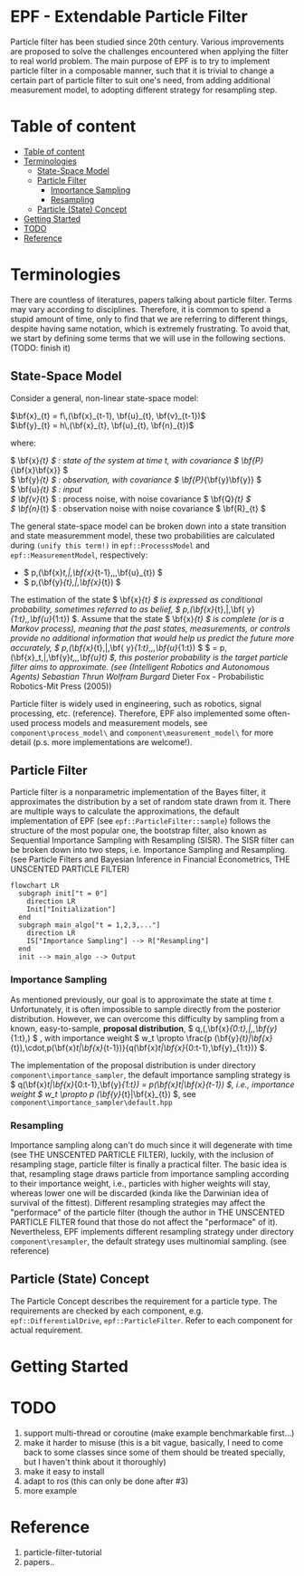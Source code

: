 # EPF - Extendable Particle Filter

Particle filter has been studied since 20th century. Various improvements are proposed to solve the challenges encountered when applying the filter to real world problem. The main purpose of EPF is to try to implement particle filter in a composable manner, such that it is trivial to change a certain part of particle filter to suit one's need, from adding additional measurement model, to adopting different strategy for resampling step.

# Table of content
- [Table of content](#table-of-content)
- [Terminologies](#terminologies)
  - [State-Space Model](#state-space-model)
  - [Particle Filter](#particle-filter)
    - [Importance Sampling](#importance-sampling)
    - [Resampling](#resampling)
  - [Particle (State) Concept](#particle-state-concept)
- [Getting Started](#getting-started)
- [TODO](#todo)
- [Reference](#reference)

# Terminologies

There are countless of literatures, papers talking about particle filter. Terms may vary according to disciplines. Therefore, it is common to spend a stupid amount of time, only to find that we are referring to different things, despite having same notation, which is extremely frustrating. To avoid that, we start by defining some terms that we will use in the following sections. (TODO: finish it)

## State-Space Model
Consider a general, non-linear state-space model:

$\bf{x}_{t} = f\,(\bf{x}_{t-1}, \bf{u}_{t}, \bf{v}_{t-1})$  
$\bf{y}_{t} = h\,(\bf{x}_{t}, \bf{u}_{t}, \bf{n}_{t})$  

where:

$ \bf{x}_{t} $ : state of the system at time t, with covariance $ \bf{P}_{\bf{x}\bf{x}} $  
$ \bf{y}_{t} $ : observation, with covariance $ \bf{P}_{\bf{y}\bf{y}} $  
$ \bf{u}_{t} $ : input  
$ \bf{v}_{t} $ : process noise, with noise covariance $ \bf{Q}_{t} $  
$ \bf{n}_{t} $ : observation noise with noise covariance $ \bf{R}_{t} $

The general state-space model can be broken down into a state transition and state measuremment model, these two probabilities are calculated during `(unify this term!)` in `epf::ProcesssModel` and `epf::MeasurementModel`, respectively:  

- $ p\,(\bf{x}_t\,|\,\bf{x}_{t-1}\,,\,\bf{u}_{t}) $
- $ p\,(\bf{y}_{t}\,|\,\bf{x}_{t}) $

The estimation of the state $ \bf{x}_{t} $ is expressed as conditional probability, sometimes referred to as belief, $ p\,(\bf{x}_{t}\,|\,\bf{ y}_{1:t},\,\bf{u}_{1:t}) $. Assume that the state $ \bf{x}_{t} $ is *complete* (or is a Markov process), meaning that the past states, measurements, or controls provide no additional information that would help us predict the future more accurately, $ p\,(\bf{x}_{t}\,|\,\bf{ y}_{1:t}\,,\,\bf{u}_{1:t}) $ $ = p\,(\bf{x}_t\,|\,\bf{y}_t\,,\,\bf{u}_t) $, this posterior probability is the target particle filter aims to approximate. (see (Intelligent Robotics and Autonomous Agents) Sebastian Thrun_ Wolfram Burgard_ Dieter Fox - Probabilistic Robotics-Mit Press (2005))

Particle filter is widely used in engineering, such as robotics, signal processing, etc. (reference). Therefore, EPF also implemented some often-used process models and measurement models, see `component\process_model\` and `component\measurement_model\` for more detail (p.s. more implementations are welcome!).

## Particle Filter

Particle filter is a nonparametric implementation of the Bayes filter, it approximates the distribution by a set of random state drawn from it. There are multiple ways to calculate the approximations, the default implementation of EPF (see `epf::ParticleFilter::sample`) follows the structure of the most popular one, the bootstrap filter, also known as Sequential Importance Sampling with Resampling (SISR). The SISR filter can be broken down into two steps, i.e. Importance Sampling and Resampling. (see Particle Filters and Bayesian Inference in Financial Econometrics, THE UNSCENTED PARTICLE FILTER)

```mermaid
flowchart LR
  subgraph init["t = 0"]
    direction LR
    Init["Initialization"]
  end
  subgraph main_algo["t = 1,2,3,..."]
    direction LR
    IS["Importance Sampling"] --> R["Resampling"]
  end
  init --> main_algo --> Output
```

### Importance Sampling

As mentioned previously, our goal is to approximate the state at time *t*. Unfortunately, it is often impossible to sample directly from the posterior distribution. However, we can overcome this difficulty by sampling from a known, easy-to-sample, **proposal distribution**, $ q\,(\,\bf{x}_{0:t}\,|\,\,\bf{y}_{1:t}\,) $ , with importance weight $ w_t \propto \frac{p (\bf{y}_{t}|\bf{x}_{t})\,\cdot\,p(\bf{x}_t|\bf{x}_{t-1})}{q(\bf{x}_t|\bf{x}_{0:t-1},\bf{y}_{1:t})} $.

The implementation of the proposal distribution is under directory `component\importance_sampler`, the default importance sampling strategy is $ q(\bf{x}_t|\bf{x}_{0:t-1},\bf{y}_{1:t}) = p(\bf{x}_t|\bf{x}_{t-1}) $, i.e., importance weight $ w_t \propto p (\bf{y}_{t}|\bf{x}_{t}) $, see `component\importance_sampler\default.hpp`

### Resampling

Importance sampling along can't do much since it will degenerate with time (see THE UNSCENTED PARTICLE FILTER), luckily, with the inclusion of resampling stage, particle filter is finally a practical filter. The basic idea is that, resampling stage draws particle from importance sampling according to their importance weight, i.e., particles with higher weights will stay, whereas lower one will be discarded (kinda like the Darwinian idea of survival of the fittest). Different resampling strategies may affect the "performace" of the particle filter (though the author in THE UNSCENTED PARTICLE FILTER found that those do not affect the "performace" of it). Nevertheless, EPF implements different resampling strategy under directory `component\resampler`, the default strategy uses multinomial sampling. (see reference)

## Particle (State) Concept

The Particle Concept describes the requirement for a particle type. The requirements are checked by each component, e.g. `epf::DifferentialDrive`, `epf::ParticleFilter`. Refer to each component for actual requirement.

# Getting Started

# TODO
1. support multi-thread or coroutine (make example benchmarkable first...)
2. make it harder to misuse (this is a bit vague, basically, I need to come back to some classes since some of them should be treated specially, but I haven't think about it thoroughly)
3. make it easy to install
4. adapt to ros (this can only be done after #3)
5. more example

# Reference
1. particle-filter-tutorial
2. papers.. 